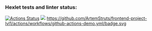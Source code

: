 ### Hexlet tests and linter status:
[![Actions Status](https://github.com/ArtemStruts/frontend-project-lvl1/workflows/hexlet-check/badge.svg)](https://github.com/ArtemStruts/frontend-project-lvl1/actions)
<a href="https://codeclimate.com/github/codeclimate/codeclimate/maintainability"><img src="https://api.codeclimate.com/v1/badges/a99a88d28ad37a79dbf6/maintainability" /></a>
https://github.com/ArtemStruts/frontend-project-lvl1/actions/workflows/github-actions-demo.yml/badge.svg

